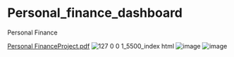 # Personal_finance_dashboard
Personal Finance 

[Personal FinanceProject.pdf](https://github.com/Agni04/Personal_finance_dashboard/files/11303514/Personal.FinanceProject.pdf)
![127 0 0 1_5500_index html](https://user-images.githubusercontent.com/104579968/233837276-510f8631-4279-429d-ad09-498e31ec37b7.png)
![image](https://user-images.githubusercontent.com/104579968/233854226-bb5be113-e46e-474d-88b6-e66d4ef91b4e.png)
![image](https://user-images.githubusercontent.com/104579968/233854308-f92aab11-948f-491d-b4f3-0565996e68b7.png)


